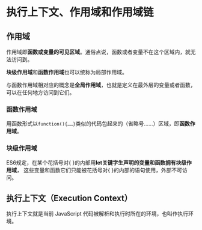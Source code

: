 # 执行上下文、作用域和作用域链

## 作用域
作用域即**函数或变量的可见区域**。通俗点说，函数或者变量不在这个区域内，就无法访问到。

**块级作用域**和**函数作用域**也可以统称为局部作用域。

与函数作用域相对应的概念是**全局作用域**，也就是定义在最外层的变量或者函数，可以在任何地方访问到它们。

### 函数作用域
用函数形式以`function(){……}`类似的代码包起来的（省略号……）区域，即**函数作用域**。

### 块级作用域
ES6规定，在某个花括号对{ }的内部用**let关键字生声明的变量和函数拥有块级作用域**，
这些变量和函数它们只能被花括号对{ }的内部的语句使用，外部不可访问。

## 执行上下文（Execution Context）
执行上下文就是当前 JavaScript 代码被解析和执行时所在的环境，也叫作执行环境。
